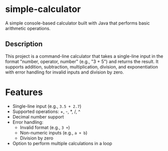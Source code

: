 # simple-calculator
 A simple console-based calculator built with Java that performs basic arithmetic operations.
## Description
 This project is a command-line calculator that takes a single-line input in the format "number, operator, number" (e.g., "3 + 5") and returns the result. 
 It supports addition, subtraction, multiplication, division, and exponentiation with error handling for invalid inputs and division by zero.
# Features
- Single-line input (e.g., `3.5 + 2.7`)
- Supported operations: +, -, *, /, ^
- Decimal number support
- Error handling:
  * Invalid format (e.g., `3 +`)
  * Non-numeric inputs (e.g., `a + b`)
  * Division by zero
- Option to perform multiple calculations in a loop
